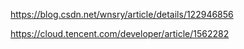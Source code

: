 https://blog.csdn.net/wnsry/article/details/122946856


https://cloud.tencent.com/developer/article/1562282